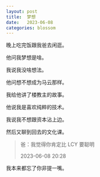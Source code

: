 ```yaml
---
layout: post
title:  梦想
date:   2023-06-08
categories: blossom
---
```


晚上吃完饭跟我爸去闲逛。

他问我梦想是啥。

我说我没啥想法。

他问想不想成为马云那样。

我给他讲了楼教主的故事。

他说我是喜欢纯粹的技术。

我说我不想跟资本沾上边。

然后又聊到回去的文化课。

>   爸：我觉得你肯定比 LCY 要聪明
>   
>   2023-06-08 20:28

我本来都忘了你非提一嘴。
